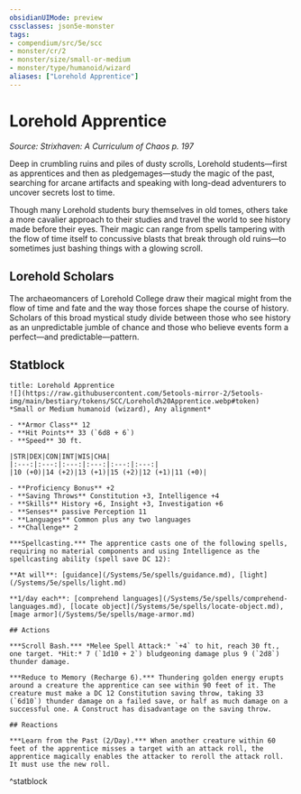 ```yaml
---
obsidianUIMode: preview
cssclasses: json5e-monster
tags:
- compendium/src/5e/scc
- monster/cr/2
- monster/size/small-or-medium
- monster/type/humanoid/wizard
aliases: ["Lorehold Apprentice"]
---
```

# Lorehold Apprentice
*Source: Strixhaven: A Curriculum of Chaos p. 197*  

Deep in crumbling ruins and piles of dusty scrolls, Lorehold students—first as apprentices and then as pledgemages—study the magic of the past, searching for arcane artifacts and speaking with long-dead adventurers to uncover secrets lost to time.

Though many Lorehold students bury themselves in old tomes, others take a more cavalier approach to their studies and travel the world to see history made before their eyes. Their magic can range from spells tampering with the flow of time itself to concussive blasts that break through old ruins—to sometimes just bashing things with a glowing scroll.

## Lorehold Scholars

The archaeomancers of Lorehold College draw their magical might from the flow of time and fate and the way those forces shape the course of history. Scholars of this broad mystical study divide between those who see history as an unpredictable jumble of chance and those who believe events form a perfect—and predictable—pattern.

## Statblock

```ad-statblock
title: Lorehold Apprentice
![](https://raw.githubusercontent.com/5etools-mirror-2/5etools-img/main/bestiary/tokens/SCC/Lorehold%20Apprentice.webp#token)
*Small or Medium humanoid (wizard), Any alignment*

- **Armor Class** 12
- **Hit Points** 33 (`6d8 + 6`)
- **Speed** 30 ft.

|STR|DEX|CON|INT|WIS|CHA|
|:---:|:---:|:---:|:---:|:---:|:---:|
|10 (+0)|14 (+2)|13 (+1)|15 (+2)|12 (+1)|11 (+0)|

- **Proficiency Bonus** +2
- **Saving Throws** Constitution +3, Intelligence +4
- **Skills** History +6, Insight +3, Investigation +6
- **Senses** passive Perception 11
- **Languages** Common plus any two languages
- **Challenge** 2

***Spellcasting.*** The apprentice casts one of the following spells, requiring no material components and using Intelligence as the spellcasting ability (spell save DC 12):

**At will**: [guidance](/Systems/5e/spells/guidance.md), [light](/Systems/5e/spells/light.md)

**1/day each**: [comprehend languages](/Systems/5e/spells/comprehend-languages.md), [locate object](/Systems/5e/spells/locate-object.md), [mage armor](/Systems/5e/spells/mage-armor.md)

## Actions

***Scroll Bash.*** *Melee Spell Attack:* `+4` to hit, reach 30 ft., one target. *Hit:* 7 (`1d10 + 2`) bludgeoning damage plus 9 (`2d8`) thunder damage.

***Reduce to Memory (Recharge 6).*** Thundering golden energy erupts around a creature the apprentice can see within 90 feet of it. The creature must make a DC 12 Constitution saving throw, taking 33 (`6d10`) thunder damage on a failed save, or half as much damage on a successful one. A Construct has disadvantage on the saving throw.

## Reactions

***Learn from the Past (2/Day).*** When another creature within 60 feet of the apprentice misses a target with an attack roll, the apprentice magically enables the attacker to reroll the attack roll. It must use the new roll.
```
^statblock
